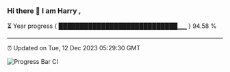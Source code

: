 ### Hi there 👋 I am Harry , 

⏳ Year progress { ████████████████████████████▁▁ } 94.58 %

---

⏰ Updated on Tue, 12 Dec 2023 05:29:30 GMT

![Progress Bar CI](https://github.com/duykhang68/duykhang68/workflows/Progress%20Bar%20CI/badge.svg)
